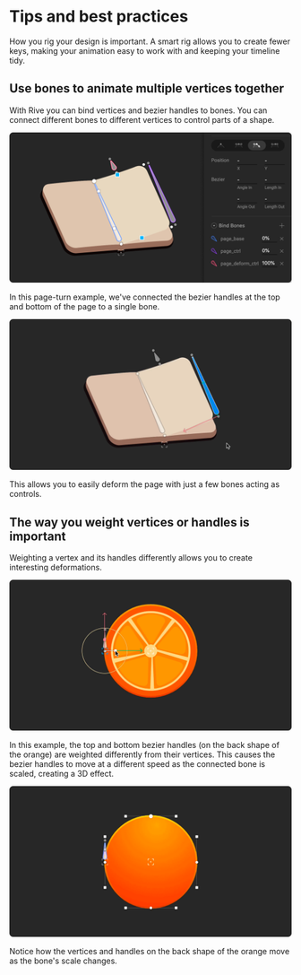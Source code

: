 # Tips and best practices

How you rig your design is important. A smart rig allows you to create fewer keys, making your animation easy to work with and keeping your timeline tidy.

## Use bones to animate multiple vertices together

With Rive you can bind vertices and bezier handles to bones. You can connect different bones to different vertices to control parts of a shape.

![](../../../.gitbook/assets/use_bones_3.png)

In this page-turn example, we've connected the bezier handles at the top and bottom of the page to a single bone.

![](../../../.gitbook/assets/uso_bones_4.gif)

This allows you to easily deform the page with just a few bones acting as controls.

## The way you weight vertices or handles is important

Weighting a vertex and its handles differently allows you to create interesting deformations.

![](../../../.gitbook/assets/uso_bones_5.gif)

In this example, the top and bottom bezier handles \(on the back shape of the orange\) are weighted differently from their vertices. This causes the bezier handles to move at a different speed as the connected bone is scaled, creating a 3D effect.

![](../../../.gitbook/assets/uso_bones_6.gif)

Notice how the vertices and handles on the back shape of the orange move as the bone's scale changes.

